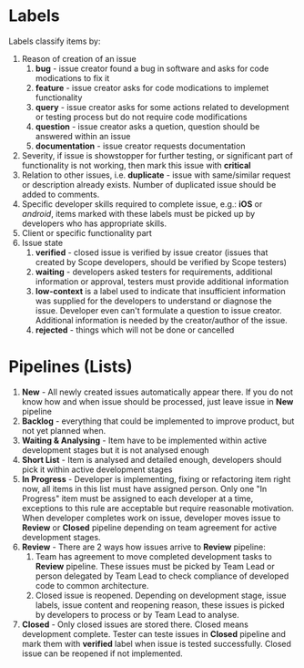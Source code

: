 Labels
=============

Labels classify items by:

 1. Reason of creation of an issue
     1. **bug** - issue creator found a bug in software and asks for code modications to fix it
     2. **feature** - issue creator asks for code modications to implemet functionality
     3. **query** - issue creator asks for some actions related to development or testing process but do not require code modifications
     4. **question** - issue creator asks a quetion, question should be answered within an issue
     5. **documentation** - issue creator requests documentation
 2. Severity, if issue is showstopper for further testing, or significant part of functionality is not working, then mark this issue with **critical**
 3. Relation to other issues, i.e. **duplicate** - issue with same/similar request or description already exists. Number of duplicated issue should be added to comments.
 4. Specific developer skills required to complete issue, e.g.: **iOS** or *android*, items marked with these labels must be picked up by developers who has appropriate skills.
 5. Client or specific functionality part
 5. Issue state
     1. **verified** - closed issue is verified by issue creator (issues that created by Scope developers, should be verified by Scope testers)
     2. **waiting** - developers asked testers for requirements, additional information or approval, testers must provide additional information
     3. **low-context** is a label used to indicate that insufficient information was supplied for the developers to understand or diagnose the issue. Developer even can't formulate a question to issue creator. Additional information is needed by the creator/author of the issue.
     4. **rejected** - things which will not be done or cancelled


Pipelines (Lists)
===================

 1. **New** - All newly created issues automatically appear there. If you do not know how and when issue should be processed, just leave issue in **New** pipeline
 2. **Backlog** - everything that could be implemented to improve product, but not yet planned when.
 3. **Waiting & Analysing** - Item have to be implemented within active development stages but it is not analysed enough
 4. **Short List** - Item is analysed and detailed enough, developers should pick it within active development stages
 5. **In Progress** - Developer is implementing, fixing or refactoring item right now, all items in this list must have assigned person. Only one "In Progress" item must be assigned to each developer at a time, exceptions to this rule are acceptable but require reasonable motivation. When developer completes work on issue, developer moves issue to **Review** or **Closed** pipeline depending on team agreement for active development stages.
 6. **Review** - There are 2 ways how issues arrive to **Review**  pipeline:
     1. Team has agreement to move completed development tasks to **Review** pipeline. These issues must be picked by Team Lead or person delegated by Team Lead to check compliance of developed code to common architecture.
     2. Closed issue is reopened. Depending on development stage, issue labels, issue content and reopening reason, these issues is picked by developers to process or by Team Lead to analyse.
 7. **Closed** - Only closed issues are stored there. Closed means development complete. Tester can teste issues in **Closed** pipeline and mark them with **verified** label when issue is tested successfully. Closed issue can be reopened if not implemented.
 
 
 

